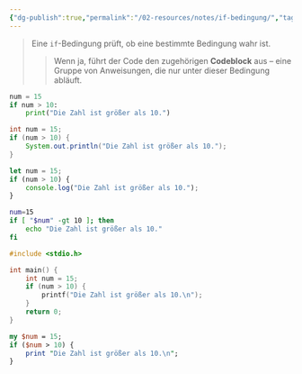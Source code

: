 ```yaml
---
{"dg-publish":true,"permalink":"/02-resources/notes/if-bedingung/","tags":["code"],"noteIcon":"","updated":"2025-09-05T10:12:28.000+02:00"}
---
```


>Eine `if`-Bedingung prüft, ob eine bestimmte Bedingung wahr ist. 
>>Wenn ja, führt der Code den zugehörigen **Codeblock** aus – eine Gruppe von Anweisungen, die nur unter dieser Bedingung abläuft.

```python
num = 15
if num > 10:
    print("Die Zahl ist größer als 10.")
```

```java
int num = 15;
if (num > 10) {
    System.out.println("Die Zahl ist größer als 10.");
}
```

```js
let num = 15;
if (num > 10) {
    console.log("Die Zahl ist größer als 10.");
}
```

```bash
num=15
if [ "$num" -gt 10 ]; then
    echo "Die Zahl ist größer als 10."
fi
```

```c
#include <stdio.h>

int main() {
    int num = 15;
    if (num > 10) {
        printf("Die Zahl ist größer als 10.\n");
    }
    return 0;
}
```

```perl
my $num = 15;
if ($num > 10) {
    print "Die Zahl ist größer als 10.\n";
}
```

